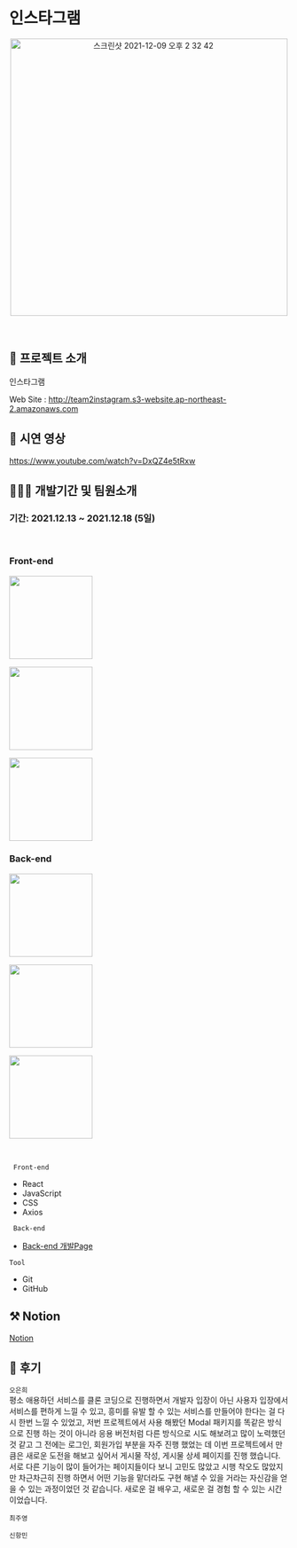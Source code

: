 # 인스타그램

<p align="center"><img width="500"  alt="스크린샷 2021-12-09 오후 2 32 42" src="https://sightmap.co.kr/wp-content/uploads/sites/2/2021/05/instagram.jpg">
 </p>

</br>

## 🤷 프로젝트 소개

 <p> 인스타그램 </p>
  
  Web Site : http://team2instagram.s3-website.ap-northeast-2.amazonaws.com
</br>

## 🎥 시연 영상

https://www.youtube.com/watch?v=DxQZ4e5tRxw<br>

## 🧑🏼‍💻 개발기간 및 팀원소개

### 기간: 2021.12.13 ~ 2021.12.18 (5일)

</br>

### Front-end

   <p><a href="https://github.com/eundol0519" target="_blank"><img width="150"  src="https://img.shields.io/static/v1?label=React&message=오은희&color=61dafb&style=for-the-badge&>"/></a></p>
   <p><a href="https://github.com/cwd3469" target="_blank"><img width="150"  src="https://img.shields.io/static/v1?label=React&message=최주영&color=61dafb&style=for-the-badge&>"/></a></p>
   <p><a href="https://github.com/ssinking91" target="_blank"><img width="150"  src="https://img.shields.io/static/v1?label=React&message=신항민&color=61dafb&style=for-the-badge&>"/></a></p>
   
  
### Back-end
<p><a href="https://github.com/TnIoP" target="_blank"><img width="150"  src="https://img.shields.io/static/v1?label=Node.js&message=이동호&color=08CE5D&style=for-the-badge&>"/></a></p>
   <p><a href="https://github.com/hana-j" target="_blank"><img width="150"  src="https://img.shields.io/static/v1?label=Node.js&message=정하나&color=08CE5D&style=for-the-badge&>"/></a></p>
   <p><a href="https://github.com/doyeon8621" target="_blank"><img width="150"  src="https://img.shields.io/static/v1?label=Node.js&message=이도연&color=08CE5D&style=for-the-badge&>"/></a></p>

</br>

<code> Front-end </code>

- React
- JavaScript
- CSS
- Axios

<code> Back-end </code>

- [Back-end 개발Page](https://github.com/TnIoP/BE_instagram_clone.git)

<code>Tool</code>

- Git
- GitHub

## ⚒️ Notion

[Notion](https://www.notion.so/ccfb34c041e444b29d05923414f38cbe?v=b548d83b8ded4c05b882023e3af88e90)

## 📝 후기

<code>오은희</code><br> 평소 애용하던 서비스를 클론 코딩으로 진행하면서 개발자 입장이 아닌 사용자 입장에서 서비스를 편하게 느낄 수 있고, 흥미를 유발 할 수 있는 서비스를 만들어야 한다는 걸 다시 한번 느낄 수 있었고, 저번 프로젝트에서 사용 해봤던 Modal 패키지를 똑같은 방식으로 진행 하는 것이 아니라 응용 버전처럼 다른 방식으로 시도 해보려고 많이 노력했던 것 같고 그 전에는 로그인, 회원가입 부분을 자주 진행 했었는 데 이번 프로젝트에서 만큼은 새로운 도전을 해보고 싶어서 게시물 작성, 게시물 상세 페이지를 진행 했습니다. 서로 다른 기능이 많이 들어가는 페이지들이다 보니 고민도 많았고 시행 착오도 많았지만 차근차근히 진행 하면서 어떤 기능을 맡더라도 구현 해낼 수 있을 거라는 자신감을 얻을 수 있는 과정이었던 것 같습니다. 새로운 걸 배우고, 새로운 걸 경험 할 수 있는 시간이었습니다.

<code>최주영</code><br>

<code>신항민</code><br>
